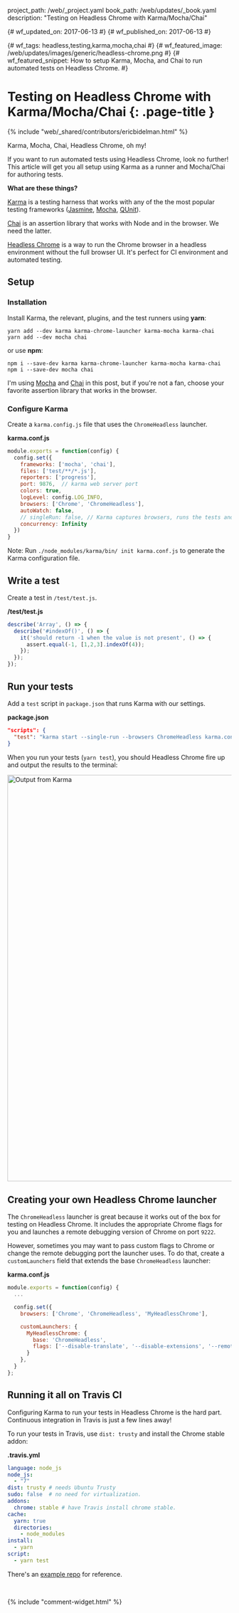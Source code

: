 project_path: /web/_project.yaml
book_path: /web/updates/_book.yaml
description: "Testing on Headless Chrome with Karma/Mocha/Chai"

{# wf_updated_on: 2017-06-13 #}
{# wf_published_on: 2017-06-13 #}

{# wf_tags: headless,testing,karma,mocha,chai #}
{# wf_featured_image: /web/updates/images/generic/headless-chrome.png #}
{# wf_featured_snippet: How to setup Karma, Mocha, and Chai to run automated tests on Headless Chrome. #}

# Testing on Headless Chrome with Karma/Mocha/Chai {: .page-title }

{% include "web/_shared/contributors/ericbidelman.html" %}

Karma, Mocha, Chai, Headless Chrome, oh my!

If you want to run automated tests using Headless Chrome, look no further! This article will get you
all setup using Karma as a runner and Mocha/Chai for authoring tests.

**What are these things?**

[Karma](https://karma-runner.github.io) is a testing harness that works with
any of the the most popular testing frameworks ([Jasmine](https://jasmine.github.io/), [Mocha](https://mochajs.org/), [QUnit](https://qunitjs.com/)).

[Chai](http://chaijs.com/) is an assertion library that works with Node and in the browser.
We need the latter.

[Headless Chrome](https://developers.google.com/web/updates/2017/04/headless-chrome) is a way to run the Chrome browser in a headless environment without the full browser UI. It's perfect for CI environment and automated testing.

## Setup

### Installation

Install Karma, the relevant, plugins, and the test runners using **yarn**:

    yarn add --dev karma karma-chrome-launcher karma-mocha karma-chai
    yarn add --dev mocha chai

or use **npm**:

    npm i --save-dev karma karma-chrome-launcher karma-mocha karma-chai
    npm i --save-dev mocha chai

I'm using [Mocha](https://mochajs.org/) and [Chai](http://chaijs.com/) in this post, but
if you're not a fan, choose your favorite assertion library that works in the browser.


### Configure Karma

Create a `karma.config.js` file that uses the `ChromeHeadless` launcher.

**karma.conf.js**

```javascript
module.exports = function(config) {
  config.set({
    frameworks: ['mocha', 'chai'],
    files: ['test/**/*.js'],
    reporters: ['progress'],
    port: 9876,  // karma web server port
    colors: true,
    logLevel: config.LOG_INFO,
    browsers: ['Chrome', 'ChromeHeadless'],
    autoWatch: false,
    // singleRun: false, // Karma captures browsers, runs the tests and exits
    concurrency: Infinity
  })
}
```

Note: Run `./node_modules/karma/bin/ init karma.conf.js` to generate the Karma configuration file.

## Write a test

Create a test in `/test/test.js`.

**/test/test.js**

```javascript
describe('Array', () => {
  describe('#indexOf()', () => {
    it('should return -1 when the value is not present', () => {
      assert.equal(-1, [1,2,3].indexOf(4));
    });
  });
});
```

## Run your tests

Add a `test` script in `package.json` that runs Karma with our settings.

**package.json**

```json
"scripts": {
  "test": "karma start --single-run --browsers ChromeHeadless karma.conf.js"
}
```

When you run your tests (`yarn test`), you should Headless Chrome fire up and output
the results to the terminal:

<img width="914" alt="Output from Karma" src="https://user-images.githubusercontent.com/238208/27096498-1fd639c6-5026-11e7-9fec-58bc897d1e10.png">

## Creating your own Headless Chrome launcher

The `ChromeHeadless` launcher is great because it works out of the box for
testing on Headless Chrome. It includes the appropriate Chrome flags for you and
launches a remote debugging version of Chrome on port `9222`.

However, sometimes you may want to pass custom flags to Chrome or change the
remote debugging port the launcher uses. To do that, create a `customLaunchers`
field that extends the base `ChromeHeadless` launcher:

**karma.conf.js**

```javascript
module.exports = function(config) {
  ...

  config.set({
    browsers: ['Chrome', 'ChromeHeadless', 'MyHeadlessChrome'],

    customLaunchers: {
      MyHeadlessChrome: {
        base: 'ChromeHeadless',
        flags: ['--disable-translate', '--disable-extensions', '--remote-debugging-port=9223']
      }
    },
  }
};
```

## Running it all on Travis CI

Configuring Karma to run your tests in Headless Chrome is the hard part.
Continuous integration in Travis is just a few lines away!

To run your tests in Travis, use `dist: trusty` and install the Chrome stable addon:

**.travis.yml**

```yaml
language: node_js
node_js:
  - "7"
dist: trusty # needs Ubuntu Trusty
sudo: false  # no need for virtualization.
addons:
  chrome: stable # have Travis install chrome stable.
cache:
  yarn: true
  directories:
    - node_modules
install:
  - yarn
script:
  - yarn test
```

There's an [example repo](https://github.com/ebidel/headless-karma-travis) for reference.

<br>

{% include "comment-widget.html" %}
